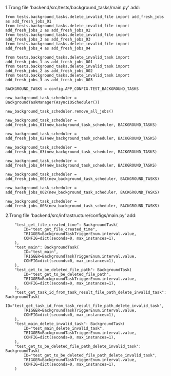 1.Trong file 'backend/src/tests/background_tasks/main.py' add:

    from tests.background_tasks.delete_invalid_file import add_fresh_jobs as add_fresh_jobs_01
    from tests.background_tasks.delete_invalid_file import add_fresh_jobs_2 as add_fresh_jobs_02 
    from tests.background_tasks.delete_invalid_file import add_fresh_jobs_3 as add_fresh_jobs_03
    from tests.background_tasks.delete_invalid_file import add_fresh_jobs_4 as add_fresh_jobs_04

    from tests.background_tasks.delete_invalid_task import add_fresh_jobs_1 as add_fresh_jobs_001
    from tests.background_tasks.delete_invalid_task import add_fresh_jobs_2 as add_fresh_jobs_002
    from tests.background_tasks.delete_invalid_task import add_fresh_jobs_3 as add_fresh_jobs_003

    BACKGROUND_TASKS = config.APP_CONFIG.TEST_BACKGROUND_TASKS

    new_background_task_scheduler = BackgroundTaskManager(AsyncIOScheduler())

    new_background_task_scheduler.remove_all_jobs()
    
    new_background_task_scheduler = add_fresh_jobs_01(new_background_task_scheduler, BACKGROUND_TASKS)

    new_background_task_scheduler = add_fresh_jobs_02(new_background_task_scheduler, BACKGROUND_TASKS)

    new_background_task_scheduler = add_fresh_jobs_03(new_background_task_scheduler, BACKGROUND_TASKS)

    new_background_task_scheduler = add_fresh_jobs_04(new_background_task_scheduler, BACKGROUND_TASKS)

    new_background_task_scheduler = add_fresh_jobs_001(new_background_task_scheduler, BACKGROUND_TASKS)

    new_background_task_scheduler = add_fresh_jobs_002(new_background_task_scheduler, BACKGROUND_TASKS)

    new_background_task_scheduler = add_fresh_jobs_003(new_background_task_scheduler, BACKGROUND_TASKS)
2.Trong file 'backend/src/infrastructure/configs/main.py' add:

        "test_get_file_created_time": BackgroundTask(
            ID="test_get_file_created_time",
            TRIGGER=BackgroundTaskTriggerEnum.interval.value,
            CONFIG=dict(seconds=0, max_instances=1),
        ),
        "test_main": BackgroundTask(
            ID="test_main",
            TRIGGER=BackgroundTaskTriggerEnum.interval.value,
            CONFIG=dict(seconds=0, max_instances=1),
        ),
        "test_get_to_be_deleted_file_path": BackgroundTask(
            ID="test_get_to_be_deleted_file_path",
            TRIGGER=BackgroundTaskTriggerEnum.interval.value,
            CONFIG=dict(seconds=0, max_instances=1),
        ),
        "test_get_task_id_from_task_result_file_path_delete_invalid_task": BackgroundTask(
            ID="test_get_task_id_from_task_result_file_path_delete_invalid_task",
            TRIGGER=BackgroundTaskTriggerEnum.interval.value,
            CONFIG=dict(seconds=0, max_instances=1),
        ),
        "test_main_delete_invalid_task": BackgroundTask(
            ID="test_main_delete_invalid_task",
            TRIGGER=BackgroundTaskTriggerEnum.interval.value,
            CONFIG=dict(seconds=0, max_instances=1),
        ),
        "test_get_to_be_deleted_file_path_delete_invalid_task": BackgroundTask(
            ID="test_get_to_be_deleted_file_path_delete_invalid_task",
            TRIGGER=BackgroundTaskTriggerEnum.interval.value,
            CONFIG=dict(seconds=0, max_instances=1),
        )